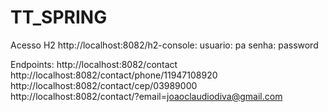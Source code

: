 # TT_SPRING

Acesso H2 http://localhost:8082/h2-console:
usuario: pa
senha: password

Endpoints:
http://localhost:8082/contact
<br>
http://localhost:8082/contact/phone/11947108920
<br>
http://localhost:8082/contact/cep/03989000
<br>
http://localhost:8082/contact/?email=joaoclaudiodiva@gmail.com
